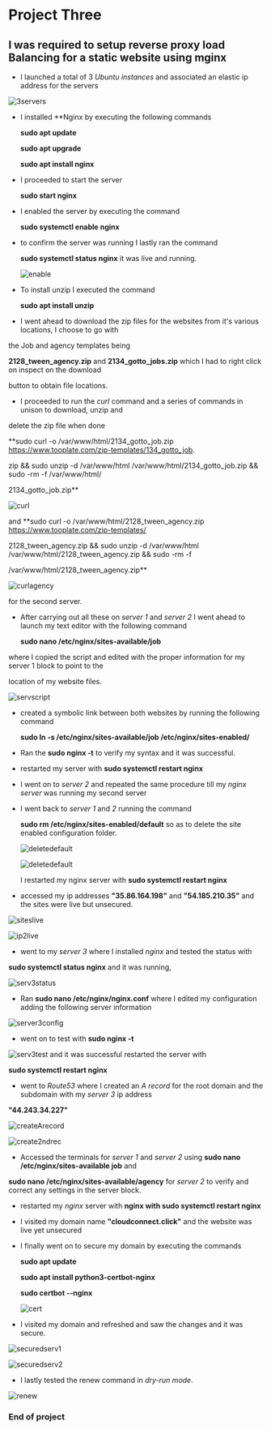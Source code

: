 # Project Three

## I was required to setup reverse proxy load Balancing for a static website using mginx 

- I launched a total of 3 *Ubuntu instances* and associated an elastic ip address for the servers

![3servers](/Project3/img/create3servers.png)

- I installed **Nginx by executing the following commands
 
   **sudo apt update**

   **sudo apt upgrade**

   **sudo apt install nginx**

- I proceeded to start the server 

  **sudo start nginx**

- I enabled the server by executing the command
 
  **sudo systemctl enable nginx**

- to confirm the server was running I lastly ran the command

  **sudo systemctl status nginx** it was live and running.

  ![enable](/Project3/img/start-enable-status-of-nginx-server1n2.png)

- To install unzip I executed the command

  **sudo apt install unzip**

- I went ahead to download the zip files for the websites from it's various locations, I choose to go with

 the Job and agency templates being

**2128_tween_agency.zip** and **2134_gotto_jobs.zip** which I had to right click on inspect on the download

 button to obtain file locations.

- I proceeded to run the *curl* command and a series of commands in unison to download, unzip and 

delete the zip file when done

  **sudo curl -o /var/www/html/2134_gotto_job.zip https://www.tooplate.com/zip-templates/134_gotto_job.
  
  zip && sudo unzip -d /var/www/html /var/www/html/2134_gotto_job.zip && sudo -rm -f /var/www/html/
  
  2134_gotto_job.zip**

![curl](/Project3/img/curl-zip-and-unzip-job-files.png)

and **sudo curl -o /var/www/html/2128_tween_agency.zip https://www.tooplate.com/zip-templates/

2128_tween_agency.zip && sudo unzip -d /var/www/html /var/www/html/2128_tween_agency.zip && sudo -rm -f 

/var/www/html/2128_tween_agency.zip**

![curlagency](/Project3/img/download-zip-and-unzip-files-agency.png)

for the second server.

- After carrying out all these on *server 1* and *server 2* I went ahead to launch my text editor with the following command

   **sudo nano /etc/nginx/sites-available/job**

 where I copied the script and edited with the proper information for my server 1 block to point to the 
 
 location of my website files.

 ![servscript](/Project3/img/server-block-on-serv1n2.png)

 - created a symbolic link between both websites by running the following command

   **sudo ln -s /etc/nginx/sites-available/job /etc/nginx/sites-enabled/**

- Ran the **sudo nginx -t** to verify my syntax and it was successful.

- restarted my server with **sudo systemctl restart nginx**

- I went on to *server 2* and repeated the same procedure till my *nginx server* was  running my second server 

- I went back to *server 1* and *2* running the command 

  **sudo rm /etc/nginx/sites-enabled/default** so as to delete the site enabled configuration folder.

  ![deletedefault](/Project3/img/sysmbolic-link-test-and-delete-default-config1.png)

  ![deletedefault](/Project3/img/symblic-link-ltest-and-delete-default-config2.png)

  I restarted my nginx server with **sudo systemctl restart nginx**

- accessed my ip addresses **"35.86.164.198"** and **"54.185.210.35"** and the sites were live but unsecured.

![siteslive](/Project3/img/ip-adress-showing-sites-live%20(1).png)

![ip2live](/Project3/img/ip-adress-showing-sites-live%20(2).png)

- went to my *server 3* where I installed *nginx* and tested the status with 

**sudo systemctl status nginx** and it was running,

![serv3status](/Project3/img/server3-nginx-status.png)

- Ran **sudo nano /etc/nginx/nginx.conf** where I edited my configuration adding the following server information

![server3config](/Project3/img/server3-config.png)

- went on to test with **sudo nginx -t** 

![serv3test](/Project3/img/server3-config-test.png) and it was successful restarted the server with

 **sudo systemctl restart nginx**

- went to *Route53* where I created an *A record* for the root domain and the subdomain with my *server 3* ip address

 **"44.243.34.227"**

![createArecord](/Project3/img/Create-record1.png)

![create2ndrec](/Project3/img/create-record2.png)

- Accessed the terminals for *server 1* and *server 2* using **sudo nano /etc/nginx/sites-available job** and 

 **sudo nano /etc/nginx/sites-available/agency** for *server 2* to verify and correct any settings in the server block.

- restarted my *nginx* server with  **nginx with sudo systemctl restart nginx**

- I visited my domain name **"cloudconnect.click"** and the website was live yet unsecured

- I finally went on to secure my domain by executing the commands

   **sudo apt update**

   **sudo apt install python3-certbot-nginx**

   **sudo certbot --nginx**

   ![cert](/Project3/img/certbot-certificate.png)

- I visited my domain and refreshed and saw the changes and it was secure.

![securedserv1](/Project3/img/secured1.png)

![securedserv2](/Project3/img/secured2.png)

- I lastly tested the renew command in *dry-run mode*.

![renew](/Project3/img/dry-run.png)



### End of project